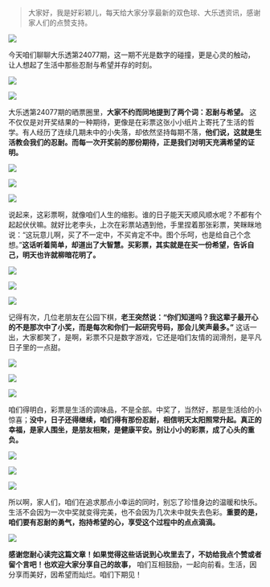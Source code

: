 > 大家好，我是好彩颖儿，每天给大家分享最新的双色球、大乐透资讯，感谢家人们的点赞支持。

![](https://cdn.jsdelivr.net/gh/wangwenjie1314/PicCDN/2024-6-21/1718957520611-image.png)


今天咱们聊聊大乐透第24077期，这一期不光是数字的碰撞，更是心灵的触动，让人想起了生活中那些忍耐与希望并存的时刻。

![](https://cdn.jsdelivr.net/gh/wangwenjie1314/PicCDN/2024-7-5/1720167962266-image.png)

![](https://cdn.jsdelivr.net/gh/wangwenjie1314/PicCDN/2024-7-5/1720167969960-image.png)


大乐透第24077期的晒票圈里，**大家不约而同地提到了两个词：忍耐与希望。** 这不仅仅是对开奖结果的一种期待，更像是在彩票这张小小纸片上寄托了生活的哲学。有人经历了连续几期未中的小失落，却依然坚持每期不落，**他们说，这就是生活教会我们的忍耐。而每一次开奖前的那份期待，正是我们对明天充满希望的证明。**


![](https://cdn.jsdelivr.net/gh/wangwenjie1314/PicCDN/2024-7-5/1720167977870-image.png)


![](https://cdn.jsdelivr.net/gh/wangwenjie1314/PicCDN/2024-7-5/1720168063510-image.png)

![](https://cdn.jsdelivr.net/gh/wangwenjie1314/PicCDN/2024-7-5/1720168081979-image.png)



说起来，这彩票啊，就像咱们人生的缩影。谁的日子能天天顺风顺水呢？不都有个起起伏伏嘛。就好比老李头，上次在彩票站遇到他，手里捏着那张彩票，笑眯眯地说：“这玩意儿啊，买了不一定中，不买肯定不中。图个乐呵，也是给自己个念想。”**这话听着简单，却道出了大智慧。买彩票，其实就是在买一份希望，告诉自己，明天也许就柳暗花明了。**


![](https://cdn.jsdelivr.net/gh/wangwenjie1314/PicCDN/2024-7-5/1720167986887-image.png)


![](https://cdn.jsdelivr.net/gh/wangwenjie1314/PicCDN/2024-7-5/1720167995633-image.png)


![](https://cdn.jsdelivr.net/gh/wangwenjie1314/PicCDN/2024-7-5/1720168055409-image.png)


记得有次，几位老朋友在公园下棋，**老王突然说：“你们知道吗？我这辈子最开心的不是那次中了小奖，而是每次和你们一起研究号码，那会儿笑声最多。”** 这话一出，大家都笑了，是啊，彩票不只是数字游戏，它还是咱们友情的润滑剂，是平凡日子里的一点甜。


![](https://cdn.jsdelivr.net/gh/wangwenjie1314/PicCDN/2024-7-5/1720168004341-image.png)


![](https://cdn.jsdelivr.net/gh/wangwenjie1314/PicCDN/2024-7-5/1720168047635-image.png)


![](https://cdn.jsdelivr.net/gh/wangwenjie1314/PicCDN/2024-7-5/1720168104280-image.png)



咱们得明白，彩票是生活的调味品，不是全部。中奖了，当然好，那是生活给的小惊喜；**没中，日子还得继续，咱们得有那份忍耐，相信明天太阳照常升起。真正的幸福，是家人围坐，是朋友相聚，是健康平安。别让小小的彩票，成了心头的重负。**


![](https://cdn.jsdelivr.net/gh/wangwenjie1314/PicCDN/2024-7-5/1720168026412-image.png)

![](https://cdn.jsdelivr.net/gh/wangwenjie1314/PicCDN/2024-7-5/1720168014351-image.png)


![](https://cdn.jsdelivr.net/gh/wangwenjie1314/PicCDN/2024-7-5/1720168038854-image.png)


所以啊，家人们，咱们在追求那点小幸运的同时，别忘了珍惜身边的温暖和快乐。生活不会因为一次中奖就变得完美，也不会因为几次未中就失去色彩。**重要的是，咱们要有忍耐的勇气，抱持希望的心，享受这个过程中的点点滴滴。**


![](https://cdn.jsdelivr.net/gh/wangwenjie1314/PicCDN/2024-7-5/1720168122178-image.png)


**感谢您耐心读完这篇文章！如果觉得这些话说到心坎里去了，不妨给我点个赞或者留个言吧！也欢迎大家分享自己的故事，** 咱们互相鼓励，一起向前看。生活，因分享而美好，因希望而灿烂。咱们下期见！